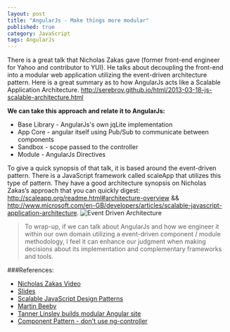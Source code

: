 ```yaml
---
layout: post
title: "AngularJs - Make things more modular"
published: true
category: JavaScript
tags: AngularJs
---
```




There is a great talk that Nicholas Zakas gave (former front-end engineer for Yahoo and contributor to YUI).  He talks about decoupling the front-end into a modular web application utilizing the event-driven architecture pattern.  Here is a great summary as to how AngularJs acts like a Scalable Application Architecture.
http://serebrov.github.io/html/2013-03-18-js-scalable-architecture.html

**We can take this approach and relate it to AngularJs:**
- Base Library - AngularJs's own jqLite implementation
- App Core - angular itself using Pub/Sub to communicate between components
- Sandbox - scope passed to the controller
- Module - AngularJs Directives

To give a quick synopsis of that talk, it is based around the event-driven pattern.  There is a JavaScript framework called scaleApp that utilizes this type of pattern.  They have a good architecture synopsis on Nicholas Zakas’s approach that you can quickly digest:  http://scaleapp.org/readme.html#architecture-overview && http://www.microsoft.com/en-GB/developers/articles/scalable-javascript-application-architecture.
![Event Driven Architecture]({{site.baseurl}}/images/posts/2014-8-15-AngularJs-Modular.event-driven-architecture.png)

>To wrap-up, if we can talk about AngularJs and how we engineer it within our own domain utilizing a event-driven component / module methodology, I feel it can enhance our judgment when making decisions about its implementation and complementary frameworks and tools.

###References:
- [Nicholas Zakas Video](http://youtu.be/b5pFv9NB9fs)
- [Slides](http://www.slideshare.net/nzakas/scalable-javascript-application-architecture)
- [Scalable JavaScript Design Patterns](http://addyosmani.com/scalablejs/)
- [Martin Beeby](http://www.microsoft.com/en-GB/developers/articles/scalable-javascript-application-architecture)
- [Tanner Linsley builds modular Angular site](http://nozzle.io/devblog/relative-angularjs-modules/)
- [Component Pattern - don't use ng-controller](http://teropa.info/blog/2014/10/24/how-ive-improved-my-angular-apps-by-banning-ng-controller.html)
